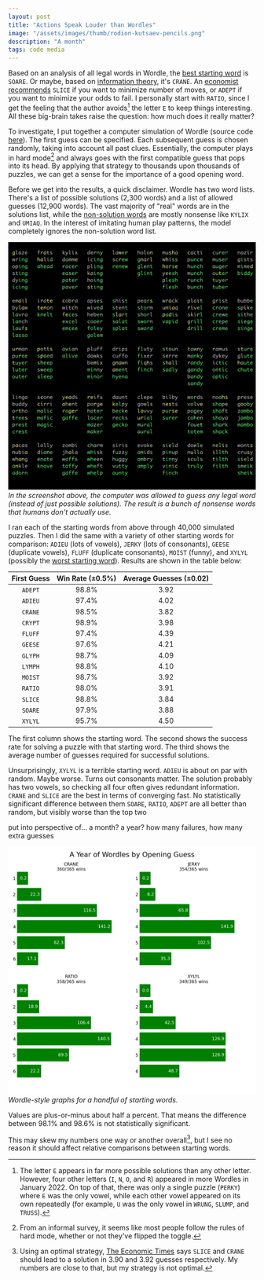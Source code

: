 ```yaml
---
layout: post
title: "Actions Speak Louder than Wordles"
image: "/assets/images/thumb/rodion-kutsaev-pencils.png"
description: "A month"
tags: code media
---
```


Based on an analysis of all legal words in Wordle, the [best starting word][soare] is `SOARE`.
Or maybe, based on [information theory][crane], it's `CRANE`.
An [economist recommends][slice] `SLICE` if you want to minimize number of moves, or `ADEPT` if you want to minimize your odds to fail.
I personally start with `RATIO`, since I get the feeling that the author avoids[^1] the letter `E` to keep things interesting.
All these big-brain takes raise the question: how much does it really matter?

[^1]: The letter `E` appears in far more possible solutions than any other letter. However, four other letters (`I`, `N`, `O`, and `R`) appeared in more Wordles in January 2022. On top of that, there was only a single puzzle (`PERKY`) where `E` was the only vowel, while each other vowel appeared on its own repeatedly (for example, `U` was the only vowel in `WRUNG`, `SLUMP`, and `TRUSS`).

To investigate, I put together a computer simulation of Wordle (source code [here][source]).
The first guess can be specified.
Each subsequent guess is chosen randomly, taking into account all past clues.
Essentially, the computer plays in hard mode[^2] and always goes with the first compatible guess that pops into its head.
By applying that strategy to thousands upon thousands of puzzles, we can get a sense for the importance of a good opening word.

[^2]: From an informal survey, it seems like most people follow the rules of hard mode, whether or not they've flipped the toggle.

Before we get into the results, a quick disclaimer.
Wordle has two word lists.
There's a list of possible solutions (2,300 words) and a list of allowed guesses (12,900 words).
The vast majority of "real" words are in the solutions list, while the [non-solution words][non_solutions] are mostly nonsense like `KYLIX` and `UMIAQ`.
In the interest of imitating human play patterns, the model completely ignores the non-solution word list.

![Non-Solution Words Are Mostly Nonsense](/assets/images/wordle-nonsense-words.png)
*In the screenshot above, the computer was allowed to guess any legal word (instead of just possible solutions). The result is a bunch of nonsense words that humans don't actually use.*

I ran each of the starting words from above through 40,000 simulated puzzles.
Then I did the same with a variety of other starting words for comparison: `ADIEU` (lots of vowels), `JERKY` (lots of consonants), `GEESE` (duplicate vowels), `FLUFF` (duplicate consonants), `MOIST` (funny), and `XYLYL` (possibly the [worst starting word][soare]).
Results are shown in the table below:

| First Guess | Win Rate (±0.5%) | Average Guesses (±0.02) |
|:-----------:|:----------------:|:-----------------------:|
| `ADEPT`     |         98.8%    |            3.92         |
| `ADIEU`     |         97.4%    |            4.02         |
| `CRANE`     |         98.5%    |            3.82         |
| `CRYPT`     |         98.9%    |            3.98         |
| `FLUFF`     |         97.4%    |            4.39         |
| `GEESE`     |         97.6%    |            4.21         |
| `GLYPH`     |         98.7%    |            4.09         |
| `LYMPH`     |         98.8%    |            4.10         |
| `MOIST`     |         98.7%    |            3.92         |
| `RATIO`     |         98.0%    |            3.91         |
| `SLICE`     |         98.8%    |            3.84         |
| `SOARE`     |         97.9%    |            3.88         |
| `XYLYL`     |         95.7%    |            4.50         |

<p class='table-caption'>The first column shows the starting word. The second shows the success rate for solving a puzzle with that starting word. The third shows the average number of guesses required for successful solutions.</p>



Unsurprisingly, `XYLYL` is a terrible starting word.
`ADIEU` is about on par with random. Maybe worse. Turns out consonants matter. The solution probably has two vowels, so checking all four often gives redundant information.
`CRANE` and `SLICE` are the best in terms of converging fast. No statistically significant difference between them
`SOARE`, `RATIO`, `ADEPT` are all better than random, but visibly worse than the top two

put into perspective of... a month? a year? how many failures, how many extra guesses


![A Year of Wordles](/assets/images/wordle-graphs.png)
*Wordle-style graphs for a handful of starting words.*




Values are plus-or-minus about half a percent. That means the difference between 98.1% and 98.6% is not statistically significant.





This may skew my numbers one way or another overall[^3], but I see no reason it should affect relative comparisons between starting words.

[^3]: Using an optimal strategy, [The Economic Times][slice] says `SLICE` and `CRANE` should lead to a solution in 3.90 and 3.92 guesses respectively. My numbers are close to that, but my strategy is not optimal.




<!--
Based on our analysis, if you're trying to win in as few guesses as possible, the top three words to go with are "slice," "tried" and "crane." Using any of these three words will produce an average number of word attempts of 3.90, 3.92, and 3.92, respectively, if you're using an optimal strategy to play (more on that later).

If, on the other hand, you're simply trying to win within the allotted six guesses, the top three words to play are "adept," "clamp" and "plaid." Using any of these three words will yield an average success rate in winning the game of 98.79%, 98.75%, and 98.75%, respectively, if you're playing the optimal strategy.
-->



[adieu]: https://twitter.com/SeanTrende/status/1482813001598181378
[adieu_bad]: https://twitter.com/NateSilver538/status/1483088086124933122
[source]: https://github.com/charles-uno/misc-plots/tree/master/wordle
[non_solutions]: https://github.com/charles-uno/misc-plots/blob/master/wordle/non-solutions.txt
[wardle]: https://en.wikipedia.org/wiki/Josh_Wardle
[soare]: https://blog.reecemath.com/best-and-worst-wordle-words
[crane]: https://www.inverse.com/gaming/wordle-best-starting-word-revealed-computer-program-math
[slice]: https://economictimes.indiatimes.com/magazines/panache/wordle-no-more-difficult-top-3-words-to-win-in-fewer-guesses-a-combination-of-vowels-and-more/articleshow/89480963.cms
[archive]: https://metzger.media/games/wordle-archive/
